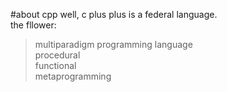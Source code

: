 #about cpp
well, c plus plus is a federal language.<br/>
the fllower:
> multiparadigm programming language <br/>
> procedural <br/>
> functional <br/>
> metaprogramming <br/>
